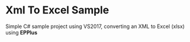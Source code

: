 # Xml To Excel Sample
Simple C# sample project using VS2017, converting an XML to Excel (xlsx) using **EPPlus**
